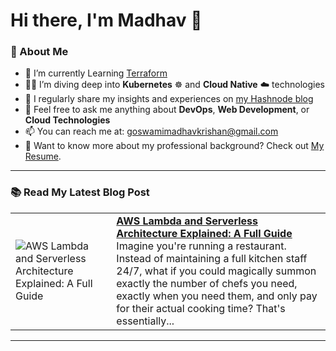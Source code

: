 # Hi there, I'm Madhav 👋

### 🚀 About Me
- 🔭 I’m currently Learning [Terraform](https://github.com/MadhavKrishanGoswami/Terraform)
- 🧑‍💻 I’m diving deep into **Kubernetes** ☸️ and **Cloud Native** ☁️ technologies
- 📝 I regularly share my insights and experiences on [my Hashnode blog](https://madhavkrishangoswami.hashnode.dev)
- 💬 Feel free to ask me anything about **DevOps**, **Web Development**, or **Cloud Technologies**
- 📫 You can reach me at: [goswamimadhavkrishan@gmail.com](mailto:goswamimadhavkrishan@gmail.com)
- 📄 Want to know more about my professional background? Check out [My Resume](https://drive.google.com/file/d/1--TsMAlmAzzvviIOs0bcAGnG9Ooyf3WN/view?usp=sharing).

---

### 📚 Read My Latest Blog Post
<!-- HASHNODE_BLOG:START -->
<table><tr><td><img src="https://cdn.hashnode.com/res/hashnode/image/upload/v1731750290005/9edfe0ba-e43f-4b5b-b900-658b0b2f925e.jpeg" alt="AWS Lambda and Serverless Architecture Explained: A Full Guide"></td><td><a href="https://madhavkrishangoswami.hashnode.dev/aws-lambda-and-serverless-architecture-explained-a-full-guide"><strong>AWS Lambda and Serverless Architecture Explained: A Full Guide</strong></a><br>Imagine you're running a restaurant. Instead of maintaining a full kitchen staff 24/7, what if you could magically summon exactly the number of chefs you need, exactly when you need them, and only pay for their actual cooking time? That's essentially...</td></tr></table>
<!-- HASHNODE_BLOG:END -->

---
